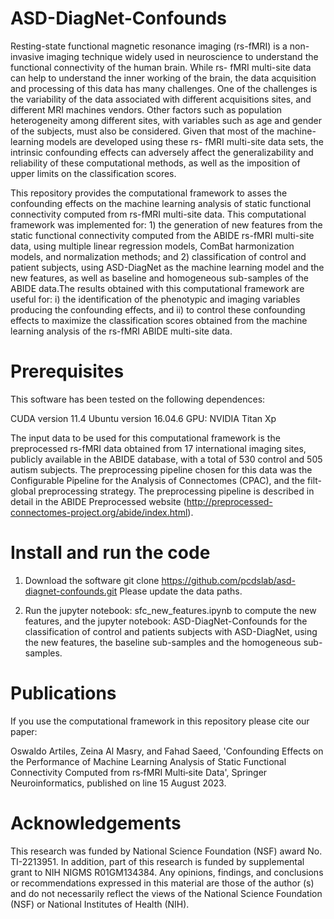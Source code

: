 # ASD-DiagNet-Confounds

Resting-state functional magnetic resonance imaging (rs-fMRI) is a non-invasive imaging technique widely used in 
neuroscience to understand the functional connectivity of the human brain. While rs- fMRI multi-site data can help 
to understand the inner working of the brain, the data acquisition and processing of this data has many challenges. 
One of the challenges is the variability of the data associated with different acquisitions sites, and different MRI 
machines vendors. Other factors such as population heterogeneity among different sites, with variables such as age and 
gender of the subjects, must also be considered. Given that most of the machine-learning models are developed using these 
rs- fMRI multi-site data sets, the intrinsic confounding effects can adversely affect the generalizability and reliability 
of these computational methods, as well as the imposition of upper limits on the classification scores. 

This repository provides the computational framework to asses the confounding effects on the machine learning analysis 
of static functional connectivity computed from rs-fMRI multi-site data. This computational framework was implemented 
for:  1) the generation of new features from the static functional connectivity computed from the ABIDE rs-fMRI 
multi-site data,  using multiple linear regression models, ComBat harmonization models, and normalization methods; 
and 2) classification of control and patient subjects, using ASD-DiagNet as the machine learning model and the new 
features, as well as baseline and homogeneous sub-samples of the ABIDE data.The results obtained with this computational 
framework are useful for:  i) the identification of the phenotypic and imaging variables producing the confounding effects, 
and ii) to control these confounding effects to maximize the classification scores obtained from the machine learning analysis 
of the rs-fMRI ABIDE multi-site data.

# Prerequisites

This software has been tested on the following dependences:

CUDA version 11.4
Ubuntu version 16.04.6
GPU: NVIDIA Titan Xp

The input data to be used for this computational framework is the preprocessed rs-fMRI data obtained from 17 international 
imaging sites, publicly available in the ABIDE database, with a total of 530 control and 505 autism subjects. 
The preprocessing pipeline chosen for this data was the Configurable Pipeline for the Analysis of Connectomes (CPAC), 
and the filt-global preprocessing strategy. The preprocessing pipeline is described in detail in the ABIDE Preprocessed 
website (http://preprocessed-connectomes-project.org/abide/index.html).

# Install and run the code
1. Download the software
   git clone https://github.com/pcdslab/asd-diagnet-confounds.git
    Please update the data paths.

2. Run the jupyter notebook: sfc_new_features.ipynb to compute the new features, and the  jupyter notebook: ASD-DiagNet-Confounds
   for the classification of control and patients subjects with ASD-DiagNet,  using the new features, the baseline sub-samples and
   the homogeneous sub-samples.

# Publications
If you use the computational framework in this repository please cite our paper:

Oswaldo Artiles, Zeina Al Masry, and Fahad Saeed, 'Confounding Effects on the Performance of Machine Learning Analysis
of Static Functional Connectivity Computed from rs‑fMRI Multi‑site Data', Springer Neuroinformatics, published on line 
15 August 2023. 

# Acknowledgements

This research was funded by National Science Foundation (NSF) award No. TI-2213951. In addition, part of this research 
is funded by supplemental grant to NIH NIGMS R01GM134384. Any opinions, findings, and conclusions or recommendations 
expressed in this material are those of the author (s) and do not necessarily reflect the views of the National Science 
Foundation (NSF) or National Institutes of Health (NIH).







   








